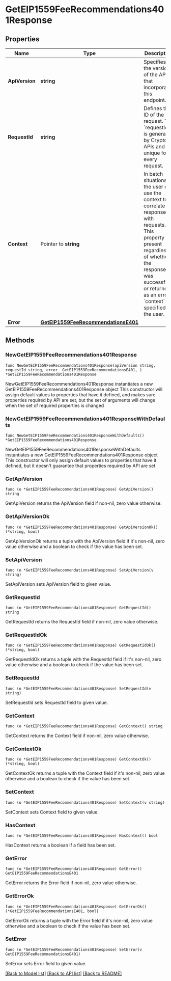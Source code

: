 # GetEIP1559FeeRecommendations401Response

## Properties

Name | Type | Description | Notes
------------ | ------------- | ------------- | -------------
**ApiVersion** | **string** | Specifies the version of the API that incorporates this endpoint. | 
**RequestId** | **string** | Defines the ID of the request. The &#x60;requestId&#x60; is generated by Crypto APIs and it&#39;s unique for every request. | 
**Context** | Pointer to **string** | In batch situations the user can use the context to correlate responses with requests. This property is present regardless of whether the response was successful or returned as an error. &#x60;context&#x60; is specified by the user. | [optional] 
**Error** | [**GetEIP1559FeeRecommendationsE401**](GetEIP1559FeeRecommendationsE401.md) |  | 

## Methods

### NewGetEIP1559FeeRecommendations401Response

`func NewGetEIP1559FeeRecommendations401Response(apiVersion string, requestId string, error_ GetEIP1559FeeRecommendationsE401, ) *GetEIP1559FeeRecommendations401Response`

NewGetEIP1559FeeRecommendations401Response instantiates a new GetEIP1559FeeRecommendations401Response object
This constructor will assign default values to properties that have it defined,
and makes sure properties required by API are set, but the set of arguments
will change when the set of required properties is changed

### NewGetEIP1559FeeRecommendations401ResponseWithDefaults

`func NewGetEIP1559FeeRecommendations401ResponseWithDefaults() *GetEIP1559FeeRecommendations401Response`

NewGetEIP1559FeeRecommendations401ResponseWithDefaults instantiates a new GetEIP1559FeeRecommendations401Response object
This constructor will only assign default values to properties that have it defined,
but it doesn't guarantee that properties required by API are set

### GetApiVersion

`func (o *GetEIP1559FeeRecommendations401Response) GetApiVersion() string`

GetApiVersion returns the ApiVersion field if non-nil, zero value otherwise.

### GetApiVersionOk

`func (o *GetEIP1559FeeRecommendations401Response) GetApiVersionOk() (*string, bool)`

GetApiVersionOk returns a tuple with the ApiVersion field if it's non-nil, zero value otherwise
and a boolean to check if the value has been set.

### SetApiVersion

`func (o *GetEIP1559FeeRecommendations401Response) SetApiVersion(v string)`

SetApiVersion sets ApiVersion field to given value.


### GetRequestId

`func (o *GetEIP1559FeeRecommendations401Response) GetRequestId() string`

GetRequestId returns the RequestId field if non-nil, zero value otherwise.

### GetRequestIdOk

`func (o *GetEIP1559FeeRecommendations401Response) GetRequestIdOk() (*string, bool)`

GetRequestIdOk returns a tuple with the RequestId field if it's non-nil, zero value otherwise
and a boolean to check if the value has been set.

### SetRequestId

`func (o *GetEIP1559FeeRecommendations401Response) SetRequestId(v string)`

SetRequestId sets RequestId field to given value.


### GetContext

`func (o *GetEIP1559FeeRecommendations401Response) GetContext() string`

GetContext returns the Context field if non-nil, zero value otherwise.

### GetContextOk

`func (o *GetEIP1559FeeRecommendations401Response) GetContextOk() (*string, bool)`

GetContextOk returns a tuple with the Context field if it's non-nil, zero value otherwise
and a boolean to check if the value has been set.

### SetContext

`func (o *GetEIP1559FeeRecommendations401Response) SetContext(v string)`

SetContext sets Context field to given value.

### HasContext

`func (o *GetEIP1559FeeRecommendations401Response) HasContext() bool`

HasContext returns a boolean if a field has been set.

### GetError

`func (o *GetEIP1559FeeRecommendations401Response) GetError() GetEIP1559FeeRecommendationsE401`

GetError returns the Error field if non-nil, zero value otherwise.

### GetErrorOk

`func (o *GetEIP1559FeeRecommendations401Response) GetErrorOk() (*GetEIP1559FeeRecommendationsE401, bool)`

GetErrorOk returns a tuple with the Error field if it's non-nil, zero value otherwise
and a boolean to check if the value has been set.

### SetError

`func (o *GetEIP1559FeeRecommendations401Response) SetError(v GetEIP1559FeeRecommendationsE401)`

SetError sets Error field to given value.



[[Back to Model list]](../README.md#documentation-for-models) [[Back to API list]](../README.md#documentation-for-api-endpoints) [[Back to README]](../README.md)


